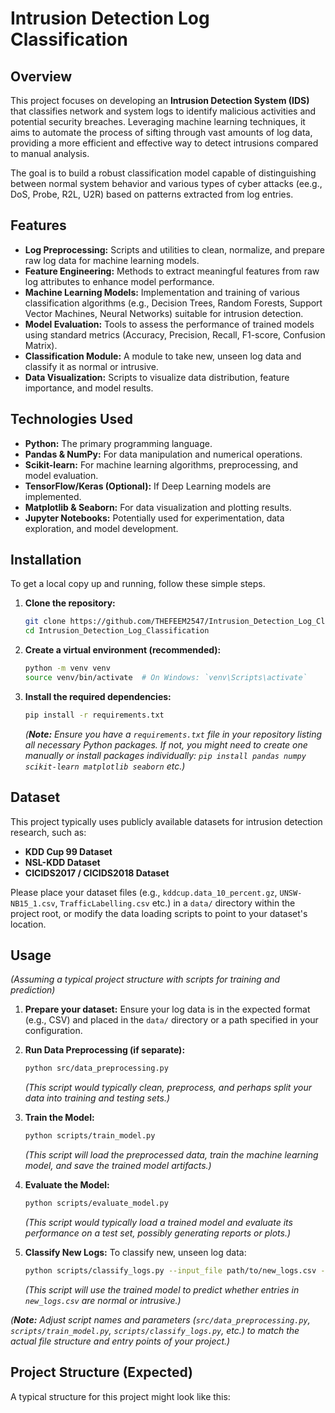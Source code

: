 # Intrusion Detection Log Classification

## Overview

This project focuses on developing an **Intrusion Detection System (IDS)** that classifies network and system logs to identify malicious activities and potential security breaches. Leveraging machine learning techniques, it aims to automate the process of sifting through vast amounts of log data, providing a more efficient and effective way to detect intrusions compared to manual analysis.

The goal is to build a robust classification model capable of distinguishing between normal system behavior and various types of cyber attacks (ee.g., DoS, Probe, R2L, U2R) based on patterns extracted from log entries.

## Features

*   **Log Preprocessing:** Scripts and utilities to clean, normalize, and prepare raw log data for machine learning models.
*   **Feature Engineering:** Methods to extract meaningful features from raw log attributes to enhance model performance.
*   **Machine Learning Models:** Implementation and training of various classification algorithms (e.g., Decision Trees, Random Forests, Support Vector Machines, Neural Networks) suitable for intrusion detection.
*   **Model Evaluation:** Tools to assess the performance of trained models using standard metrics (Accuracy, Precision, Recall, F1-score, Confusion Matrix).
*   **Classification Module:** A module to take new, unseen log data and classify it as normal or intrusive.
*   **Data Visualization:** Scripts to visualize data distribution, feature importance, and model results.

## Technologies Used

*   **Python:** The primary programming language.
*   **Pandas & NumPy:** For data manipulation and numerical operations.
*   **Scikit-learn:** For machine learning algorithms, preprocessing, and model evaluation.
*   **TensorFlow/Keras (Optional):** If Deep Learning models are implemented.
*   **Matplotlib & Seaborn:** For data visualization and plotting results.
*   **Jupyter Notebooks:** Potentially used for experimentation, data exploration, and model development.

## Installation

To get a local copy up and running, follow these simple steps.

1.  **Clone the repository:**
    ```bash
    git clone https://github.com/THEFEEM2547/Intrusion_Detection_Log_Classification.git
    cd Intrusion_Detection_Log_Classification
    ```
2.  **Create a virtual environment (recommended):**
    ```bash
    python -m venv venv
    source venv/bin/activate  # On Windows: `venv\Scripts\activate`
    ```
3.  **Install the required dependencies:**
    ```bash
    pip install -r requirements.txt
    ```
    *(**Note:** Ensure you have a `requirements.txt` file in your repository listing all necessary Python packages. If not, you might need to create one manually or install packages individually: `pip install pandas numpy scikit-learn matplotlib seaborn` etc.)*

## Dataset

This project typically uses publicly available datasets for intrusion detection research, such as:

*   **KDD Cup 99 Dataset**
*   **NSL-KDD Dataset**
*   **CICIDS2017 / CICIDS2018 Dataset**

Please place your dataset files (e.g., `kddcup.data_10_percent.gz`, `UNSW-NB15_1.csv`, `TrafficLabelling.csv` etc.) in a `data/` directory within the project root, or modify the data loading scripts to point to your dataset's location.

## Usage

*(Assuming a typical project structure with scripts for training and prediction)*

1.  **Prepare your dataset:**
    Ensure your log data is in the expected format (e.g., CSV) and placed in the `data/` directory or a path specified in your configuration.

2.  **Run Data Preprocessing (if separate):**
    ```bash
    python src/data_preprocessing.py
    ```
    *(This script would typically clean, preprocess, and perhaps split your data into training and testing sets.)*

3.  **Train the Model:**
    ```bash
    python scripts/train_model.py
    ```
    *(This script will load the preprocessed data, train the machine learning model, and save the trained model artifacts.)*

4.  **Evaluate the Model:**
    ```bash
    python scripts/evaluate_model.py
    ```
    *(This script would typically load a trained model and evaluate its performance on a test set, possibly generating reports or plots.)*

5.  **Classify New Logs:**
    To classify new, unseen log data:
    ```bash
    python scripts/classify_logs.py --input_file path/to/new_logs.csv --output_file path/to/results.csv
    ```
    *(This script will use the trained model to predict whether entries in `new_logs.csv` are normal or intrusive.)*

*(**Note:** Adjust script names and parameters (`src/data_preprocessing.py`, `scripts/train_model.py`, `scripts/classify_logs.py`, etc.) to match the actual file structure and entry points of your project.)*

## Project Structure (Expected)

A typical structure for this project might look like this:
